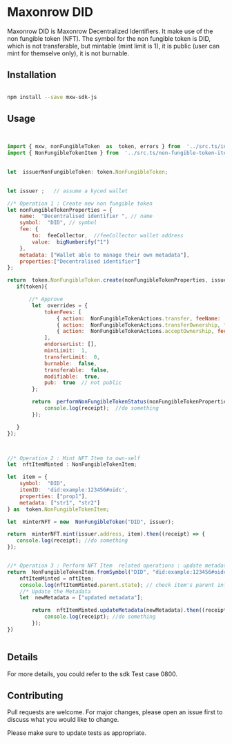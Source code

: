# Maxonrow DID

  

Maxonrow DID is Maxonrow Decentralized Identifiers. It make use of the non fungible token (NFT). The symbol for the non fungible token is DID, which is not transferable, but mintable (mint limit is 1), it is public (user can mint for themselve only), it is not burnable.

  

## Installation

  

```bash

npm install --save mxw-sdk-js

```

  

## Usage

  

```javascript


import { mxw, nonFungibleToken  as  token, errors } from  '../src.ts/index';
import { NonFungibleTokenItem } from  '../src.ts/non-fungible-token-item';
  

let  issuerNonFungibleToken: token.NonFungibleToken;

  
let issuer ;   // assume a kyced wallet

//* Operation 1 : Create new non fungible token
let nonFungibleTokenProperties = {
	name:  "Decentralised identifier ", // name
	symbol:  "DID", // symbol
	fee: {
		to:  feeCollector,  //feeCollector wallet address
		value:  bigNumberify("1")
	},
	metadata: ["Wallet able to manage their own metadata"],
	properties:["Decentralised identifier"]
};

return  token.NonFungibleToken.create(nonFungibleTokenProperties, issuer, defaultOverrides).then((token) => {
   if(token){

       //* Approve 
        let  overrides = {
            tokenFees: [
                { action:  NonFungibleTokenActions.transfer, feeName:  "default" },
                { action:  NonFungibleTokenActions.transferOwnership, feeName:  "default" },
                { action:  NonFungibleTokenActions.acceptOwnership, feeName:  "default" }
            ],
            endorserList: [],
            mintLimit:  1,
            transferLimit:  0,
            burnable:  false,
            transferable:  false,
            modifiable:  true,
            pub:  true  // not public
        };

        return  performNonFungibleTokenStatus(nonFungibleTokenProperties.symbol,token.NonFungibleToken.approveNonFungibleToken, overrides).then((receipt) => {
            console.log(receipt);  //do something
        });

   }
});



//* Operation 2 : Mint NFT Item to own-self
let  nftItemMinted : NonFungibleTokenItem;

let  item = {
	symbol:  "DID",
	itemID:  'did:example:123456#oidc',
	properties: ["prop1"],
	metadata: ["str1", "str2"]
} as  token.NonFungibleTokenItem;

let  minterNFT = new  NonFungibleToken("DID", issuer);

return  minterNFT.mint(issuer.address, item).then((receipt) => {
   console.log(receipt); //do something
});


//* Operation 3 : Perform NFT Item  related operations : update metadata, endorse, etc ...
return  NonFungibleTokenItem.fromSymbol("DID", "did:example:123456#oidc", issuer).then((nftItem) => {
	nftItemMinted = nftItem;
    console.log(nftItemMinted.parent.state); // check item's parent information
    //* Update the Metadata
    let  newMetadata = ["updated metadata"];

        return  nftItemMinted.updateMetadata(newMetadata).then((receipt) => {
	        console.log(receipt); //do something
        });
})



```

  

## Details

For more details, you could refer to the sdk Test case 0800.

  

## Contributing

Pull requests are welcome. For major changes, please open an issue first to discuss what you would like to change.

  

Please make sure to update tests as appropriate.
